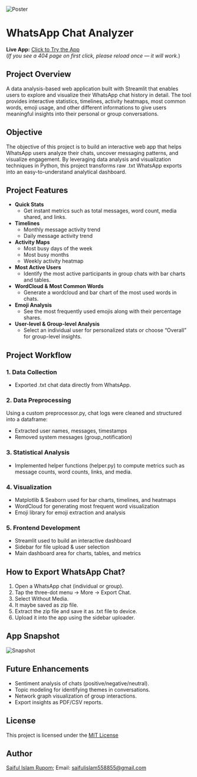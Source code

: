 ![Poster](images/banner.jpg)
# WhatsApp Chat Analyzer
**Live App:** [Click to Try the App](https://saiful-islam-rupom-whatsapp-chat-analyzer.streamlit.app/)  
(*If you see a 404 page on first click, please reload once — it will work.*)

## Project Overview
A data analysis-based web application built with Streamlit that enables users to explore and visualize their WhatsApp chat history in detail. The tool provides interactive statistics, timelines, activity heatmaps, most common words, emoji usage, and other different informations to give users meaningful insights into their personal or group conversations.

## Objective
The objective of this project is to build an interactive web app that helps WhatsApp users analyze their chats, uncover messaging patterns, and visualize engagement. By leveraging data analysis and visualization techniques in Python, this project transforms raw .txt WhatsApp exports into an easy-to-understand analytical dashboard.

## Project Features
- **Quick Stats**
  - Get instant metrics such as total messages, word count, media shared, and links.
- **Timelines**
  - Monthly message activity trend
  - Daily message activity trend
- **Activity Maps**
  - Most busy days of the week
  - Most busy months
  - Weekly activity heatmap
- **Most Active Users**
  - Identify the most active participants in group chats with bar charts and tables.
- **WordCloud & Most Common Words**
  - Generate a wordcloud and bar chart of the most used words in chats.
- **Emoji Analysis**
  - See the most frequently used emojis along with their percentage shares.
- **User-level & Group-level Analysis**
  - Select an individual user for personalized stats or choose “Overall” for group-level insights.

## Project Workflow
### 1. Data Collection
- Exported .txt chat data directly from WhatsApp.
### 2. Data Preprocessing
Using a custom preprocessor.py, chat logs were cleaned and structured into a dataframe:
- Extracted user names, messages, timestamps
- Removed system messages (group_notification)
### 3. Statistical Analysis
- Implemented helper functions (helper.py) to compute metrics such as message counts, word counts, links, and media.
### 4. Visualization
- Matplotlib & Seaborn used for bar charts, timelines, and heatmaps
- WordCloud for generating most frequent word visualization
- Emoji library for emoji extraction and analysis
### 5. Frontend Development
- Streamlit used to build an interactive dashboard
- Sidebar for file upload & user selection
- Main dashboard area for charts, tables, and metrics

## How to Export WhatsApp Chat?
1. Open a WhatsApp chat (individual or group).
2. Tap the three-dot menu → More → Export Chat.
3. Select Without Media.
4. It maybe saved as zip file.
5. Extract the zip file and save it as .txt file to device.
6. Upload it into the app using the sidebar uploader.

## App Snapshot
![Snapshot](images/snapshot.jpg)

## Future Enhancements
- Sentiment analysis of chats (positive/negative/neutral).
- Topic modeling for identifying themes in conversations.
- Network graph visualization of group interactions.
- Export insights as PDF/CSV reports.

## License
This project is licensed under the [MIT License](LICENSE)

## Author
[Saiful Islam Rupom](https://www.linkedin.com/in/saiful-islam-rupom/); Email: saifulislam558855@gmail.com
